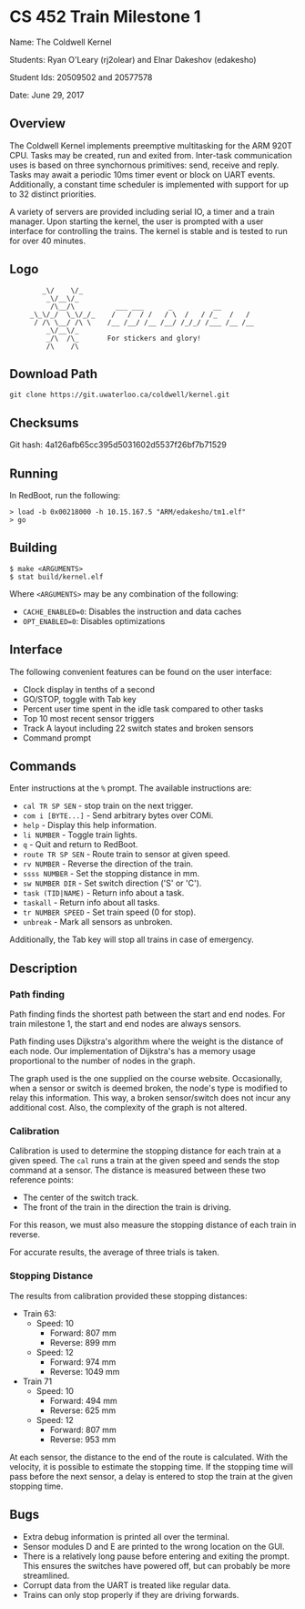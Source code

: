 # CS 452 Train Milestone 1

Name: The Coldwell Kernel

Students: Ryan O'Leary (rj2olear) and Elnar Dakeshov (edakesho)

Student Ids: 20509502 and 20577578

Date: June 29, 2017


## Overview

The Coldwell Kernel implements preemptive multitasking for the ARM 920T CPU.
Tasks may be created, run and exited from. Inter-task communication uses is
based on three synchornous primitives: send, receive and reply. Tasks may await
a periodic 10ms timer event or block on UART events. Additionally, a constant
time scheduler is implemented with support for up to 32 distinct priorities.

A variety of servers are provided including serial IO, a timer and a train
manager. Upon starting the kernel, the user is prompted with a user interface
for controlling the trains. The kernel is stable and is tested to run for over
40 minutes.


## Logo


            _\/    \/_
             _\/__\/_
              /\__/\          ___ ___      _          __
         _\_\/_/  \_\/_/_    /   /  / /   / \  /   / /_   /   /
          / /\ \__/ /\ \    /__ /__/ /__ /__/ /_/_/ /___ /__ /__
             _\/__\/_
             _/\  /\_       For stickers and glory!
             /\    /\


## Download Path

    git clone https://git.uwaterloo.ca/coldwell/kernel.git


## Checksums

Git hash: 4a126afb65cc395d5031602d5537f26bf7b71529


## Running

In RedBoot, run the following:

    > load -b 0x00218000 -h 10.15.167.5 "ARM/edakesho/tm1.elf"
    > go


## Building

    $ make <ARGUMENTS>
    $ stat build/kernel.elf

Where `<ARGUMENTS>` may be any combination of the following:

- `CACHE_ENABLED=0`: Disables the instruction and data caches
- `OPT_ENABLED=0`: Disables optimizations


## Interface

The following convenient features can be found on the user interface:

- Clock display in tenths of a second
- GO/STOP, toggle with Tab key
- Percent user time spent in the idle task compared to other tasks
- Top 10 most recent sensor triggers
- Track A layout including 22 switch states and broken sensors
- Command prompt


## Commands

Enter instructions at the `%` prompt. The available instructions are:

- `cal TR SP SEN` - stop train on the next trigger.
- `com i [BYTE...]` - Send arbitrary bytes over COMi.
- `help` - Display this help information.
- `li NUMBER` - Toggle train lights.
- `q` - Quit and return to RedBoot.
- `route TR SP SEN` - Route train to sensor at given speed.
- `rv NUMBER` - Reverse the direction of the train.
- `ssss NUMBER` - Set the stopping distance in mm.
- `sw NUMBER DIR` - Set switch direction ('S' or 'C').
- `task (TID|NAME)` - Return info about a task.
- `taskall` - Return info about all tasks.
- `tr NUMBER SPEED` - Set train speed (0 for stop).
- `unbreak` - Mark all sensors as unbroken.
 
Additionally, the Tab key will stop all trains in case of emergency.

## Description

### Path finding

Path finding finds the shortest path between the start and end nodes. For train
milestone 1, the start and end nodes are always sensors. 

Path finding uses Dijkstra's algorithm where the weight is the distance of each
node. Our implementation of Dijkstra's has a memory usage proportional to the
number of nodes in the graph.

The graph used is the one supplied on the course website. Occasionally, when a
sensor or switch is deemed broken, the node's type is modified to relay this
information. This way, a broken sensor/switch does not incur any additional 
cost. Also, the complexity of the graph is not altered.

### Calibration

Calibration is used to determine the stopping distance for each train at a
given speed. The `cal` runs a train at the given speed and sends the stop
command at a sensor. The distance is measured between these two reference
points:

- The center of the switch track.
- The front of the train in the direction the train is driving.

For this reason, we must also measure the stopping distance of each train in
reverse.

For accurate results, the average of three trials is taken.


### Stopping Distance

The results from calibration provided these stopping distances:

- Train 63:
    - Speed: 10
        - Forward: 807 mm
        - Reverse: 899 mm
    - Speed: 12
        - Forward: 974 mm
        - Reverse: 1049 mm
- Train 71
    - Speed: 10
        - Forward: 494 mm
        - Reverse: 625 mm
    - Speed: 12
        - Forward: 807 mm
        - Reverse: 953 mm

At each sensor, the distance to the end of the route is calculated. With the
velocity, it is possible to estimate the stopping time. If the stopping time
will pass before the next sensor, a delay is entered to stop the train at the
given stopping time.


## Bugs

- Extra debug information is printed all over the terminal.
- Sensor modules D and E are printed to the wrong location on the GUI.
- There is a relatively long pause before entering and exiting the prompt. This
  ensures the switches have powered off, but can probably be more streamlined.
- Corrupt data from the UART is treated like regular data.
- Trains can only stop properly if they are driving forwards.
